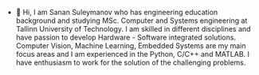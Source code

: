- 👋 Hi, I am Sanan Suleymanov who has engineering education background and studying MSc. Computer and Systems engineering at Tallinn University of Technology. I am skilled in different disciplines and have passion to develop Hardware - Software integrated solutions.
Computer Vision, Machine Learning, Embedded Systems are my main focus areas and I am experienced in the Python, C/C++ and MATLAB.
I have enthusiasm to work for the solution of the challenging problems.

